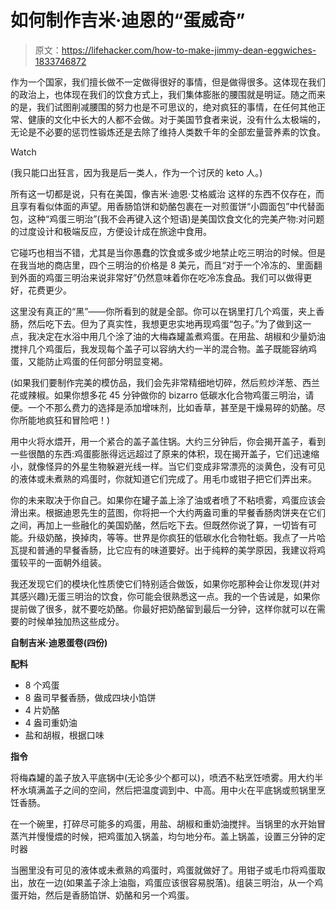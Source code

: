 # 如何制作吉米·迪恩的“蛋威奇”

> 原文：<https://lifehacker.com/how-to-make-jimmy-dean-eggwiches-1833746872>

作为一个国家，我们擅长做不一定做得很好的事情，但是做得很多。这体现在我们的政治上，也体现在我们的饮食方式上，我们集体膨胀的腰围就是明证。随之而来的是，我们试图削减腰围的努力也是不可思议的，绝对疯狂的事情，在任何其他正常、健康的文化中长大的人都不会做。对于美国节食者来说，没有什么太极端的，无论是不必要的惩罚性锻炼还是去除了维持人类数千年的全部宏量营养素的饮食。

Watch

(我只能口出狂言，因为我是后一类人，作为一个讨厌的 keto 人。)

所有这一切都是说，只有在美国，像吉米·迪恩·艾格威治 这样的东西不仅存在，而且享有看似体面的声望。用香肠馅饼和奶酪包裹在一对煎蛋饼“小圆面包”中代替面包，这种“鸡蛋三明治”(我不会再键入这个短语)是美国饮食文化的完美产物:对问题的过度设计和极端反应，方便设计成在旅途中食用。

它碰巧也相当不错，尤其是当你愚蠢的饮食或多或少地禁止吃三明治的时候。但是在我当地的商店里，四个三明治的价格是 8 美元，而且“对于一个冷冻的、里面翻到外面的鸡蛋三明治来说非常好”仍然意味着你在吃冷冻食品。我们可以做得更好，花费更少。

这里没有真正的“黑”——你所看到的就是全部。你可以在锅里打几个鸡蛋，夹上香肠，然后吃下去。但为了真实性，我想更忠实地再现鸡蛋“包子。”为了做到这一点，我决定在水浴中用几个涂了油的大梅森罐盖煮鸡蛋。在用盐、胡椒和少量奶油搅拌几个鸡蛋后，我发现每个盖子可以容纳大约一半的混合物。盖子既能容纳鸡蛋，又能防止鸡蛋的任何部分明显变褐。

(如果我们要制作完美的模仿品，我们会先非常精细地切碎，然后煎炒洋葱、西兰花或辣椒。如果你想多花 45 分钟做你的 bizarro 低碳水化合物鸡蛋三明治，请便。一个不那么费力的选择是添加增味剂，比如香草，甚至是干燥易碎的奶酪。尽你所能地疯狂和冒险吧！)

用中火将水煨开，用一个紧合的盖子盖住锅。大约三分钟后，你会揭开盖子，看到一些很酷的东西:鸡蛋膨胀得远远超过了原来的体积，现在揭开盖子，它们迅速缩小，就像怪异的外星生物躲避光线一样。当它们变成非常漂亮的淡黄色，没有可见的液体或未煮熟的鸡蛋时，你就知道它们完成了。用毛巾或钳子把它们弄出来。

你的未来取决于你自己。如果你在罐子盖上涂了油或者喷了不粘喷雾，鸡蛋应该会滑出来。根据迪恩先生的蓝图，你将把一个大约两盎司重的早餐香肠肉饼夹在它们之间，再加上一些融化的美国奶酪，然后吃下去。但既然你说了算，一切皆有可能。升级奶酪，换掉肉，等等。世界是你疯狂的低碳水化合物牡蛎。我点了一片哈瓦提和普通的早餐香肠，比它应有的味道要好。出于纯粹的美学原因，我建议将鸡蛋较平的一面朝外组装。

我还发现它们的模块化性质使它们特别适合做饭，如果你吃那种会让你发现(并对其感兴趣)无蛋三明治的饮食，你可能会很熟悉这一点。我的一个告诫是，如果你提前做了很多，就不要吃奶酪。你最好把奶酪留到最后一分钟，这样你就可以在需要的时候单独加热这些成分。

**自制吉米·迪恩蛋卷(四份)**

**配料**

*   8 个鸡蛋
*   8 盎司早餐香肠，做成四块小馅饼
*   4 片奶酪
*   4 盎司重奶油
*   盐和胡椒，根据口味

**指令**

将梅森罐的盖子放入平底锅中(无论多少个都可以)，喷洒不粘烹饪喷雾。用大约半杯水填满盖子之间的空间，然后把温度调到中、中高。用中火在平底锅或煎锅里烹饪香肠。

在一个碗里，打碎尽可能多的鸡蛋，用盐、胡椒和重奶油搅拌。当锅里的水开始冒蒸汽并慢慢煨的时候，把鸡蛋加入锅盖，均匀地分布。盖上锅盖，设置三分钟的定时器

当圈里没有可见的液体或未煮熟的鸡蛋时，鸡蛋就做好了。用钳子或毛巾将鸡蛋取出，放在一边(如果盖子涂上油脂，鸡蛋应该很容易脱落)。组装三明治，从一个鸡蛋开始，然后是香肠馅饼、奶酪和另一个鸡蛋。